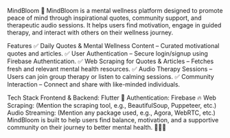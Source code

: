 MindBloom 🌿
MindBloom is a mental wellness platform designed to promote peace of mind through inspirational quotes, community support, and therapeutic audio sessions. It helps users find motivation, engage in guided therapy, and interact with others on their wellness journey.

Features
✅ Daily Quotes & Mental Wellness Content – Curated motivational quotes and articles.
✅ User Authentication – Secure login/signup using Firebase Authentication.
✅ Web Scraping for Quotes & Articles – Fetches fresh and relevant mental health resources.
✅ Audio Therapy Sessions – Users can join group therapy or listen to calming sessions.
✅ Community Interaction – Connect and share with like-minded individuals.

Tech Stack
Frontend & Backend: Flutter 💙
Authentication: Firebase 🔥
Web Scraping: (Mention the scraping tool, e.g., BeautifulSoup, Puppeteer, etc.)
Audio Streaming: (Mention any package used, e.g., Agora, WebRTC, etc.)
MindBloom is built to help users find balance, motivation, and a supportive community on their journey to better mental health. 💆‍♂️💙
